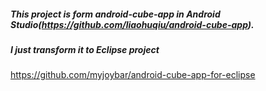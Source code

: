
##### This project is form android-cube-app in Android Studio(https://github.com/liaohuqiu/android-cube-app).
##### I just transform it to Eclipse project
https://github.com/myjoybar/android-cube-app-for-eclipse
